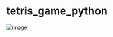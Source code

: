 # tetris_game_python
![image](https://user-images.githubusercontent.com/78186650/209230955-7b477c05-9edc-42cf-ae8a-fef28618b230.png)
